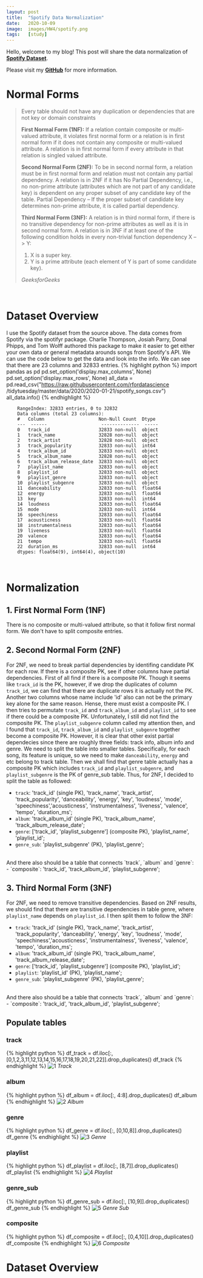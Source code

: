 ```yaml
---
layout: post
title:  "Spotify Data Normalization"
date:   2020-10-09
image:  images/HW4/spotify.png
tags:   [study]
---
```


Hello, welcome to my blog! This post will share the data normalization of **[Spotify Dataset][Spotify Dataset]**.

Please visit my **[GitHub][GitHub]** for more information. 

# Normal Forms

> Every table should not have any duplication or dependencies that are not key or domain constraints
>
> **First Normal Form (1NF):** If a relation contain composite or multi-valued attribute, it violates first normal form or a relation is in first normal form if it does not contain any composite or multi-valued attribute. A relation is in first normal form if every attribute in that relation is singled valued attribute.
> 
> **Second Normal Form (2NF):** To be in second normal form, a relation must be in first normal form and relation must not contain any partial dependency. A relation is in 2NF if it has No Partial Dependency, i.e., no non-prime attribute (attributes which are not part of any candidate key) is dependent on any proper subset of any candidate key of the table. Partial Dependency – If the proper subset of candidate key determines non-prime attribute, it is called partial dependency.
> 
> **Third Normal Form (3NF):** A relation is in third normal form, if there is no transitive dependency for non-prime attributes as well as it is in second normal form. A relation is in 3NF if at least one of the following condition holds in every non-trivial function dependency X –> Y:
>    1. X is a super key.
>    2. Y is a prime attribute (each element of Y is part of some candidate key).
> 
> <cite>GeeksforGeeks</cite>

<br>

# Dataset Overview
I use the Spotify dataset from the source above. The data comes from Spotify via the spotifyr package. Charlie Thompson, Josiah Parry, Donal Phipps, and Tom Wolff authored this package to make it easier to get either your own data or general metadata arounds songs from Spotify's API. We can use the code below to get the data and look into the info. We can see that there are 23 columns and 32833 entries.
{% highlight python %}
import pandas as pd
pd.set_option('display.max_columns', None)
pd.set_option('display.max_rows', None)
all_data = pd.read_csv("https://raw.githubusercontent.com/rfordatascience
                        /tidytuesday/master/data/2020/2020-01-21/spotify_songs.csv")
all_data.info()
{% endhighlight %}

        RangeIndex: 32833 entries, 0 to 32832
        Data columns (total 23 columns):
        #   Column                    Non-Null Count  Dtype  
        ---  ------                    --------------  -----  
        0   track_id                  32833 non-null  object 
        1   track_name                32828 non-null  object 
        2   track_artist              32828 non-null  object 
        3   track_popularity          32833 non-null  int64  
        4   track_album_id            32833 non-null  object 
        5   track_album_name          32828 non-null  object 
        6   track_album_release_date  32833 non-null  object 
        7   playlist_name             32833 non-null  object 
        8   playlist_id               32833 non-null  object 
        9   playlist_genre            32833 non-null  object 
        10  playlist_subgenre         32833 non-null  object 
        11  danceability              32833 non-null  float64
        12  energy                    32833 non-null  float64
        13  key                       32833 non-null  int64  
        14  loudness                  32833 non-null  float64
        15  mode                      32833 non-null  int64  
        16  speechiness               32833 non-null  float64
        17  acousticness              32833 non-null  float64
        18  instrumentalness          32833 non-null  float64
        19  liveness                  32833 non-null  float64
        20  valence                   32833 non-null  float64
        21  tempo                     32833 non-null  float64
        22  duration_ms               32833 non-null  int64  
        dtypes: float64(9), int64(4), object(10)
<!-- table or not -->

<br>

# Normalization

## 1. First Normal Form (1NF)
There is no composite or multi-valued attribute, so that it follow first normal form. We don't have to split composite entries. 


## 2. Second Normal Form (2NF)
For 2NF, we need to break partial dependencies by identifing candidate PK for each row. If there is a composite PK, see if other columns have partial dependencies. First of all find if there is a composite PK. Though it seems like `track_id` is the PK, however, if we drop the duplicates of column `track_id`, we can find that there are duplicate rows it is actually not the PK. Another two columns whose name include 'id' also can not be the primary key alone for the same reason. Hense, there must exist a composite PK. I then tries to permutate `track_id` and `track_album_id` and `playlist_id` to see if there could be a composite PK. Unfortunately, I still did not find the composite PK. The `playlist_subgenre` column called my attention then, and I found that `track_id`, `track_album_id` and `playlist_subgenre` together become a composite PK. However, it is clear that other exist partial dependecies since there are roughly three fields: track info, album info and genre. We need to split the table into smaller tables. Specifically, for each song, its feature is unique, so we need to make `danceability`, `energy` and etc belong to track table. Then we shall find that genre table actually has a composite PK which includes `track_id` and `playlist_subgenre`, and `playlist_subgenre` is the PK of genre_sub table. Thus, for 2NF, I decided to split the table as followed:
- `track`: 'track_id' (single PK), 'track_name', 'track_artist', 'track_popularity', 
           'danceability', 'energy', 'key', 'loudness', 'mode', 'speechiness','acousticness',
           'instrumentalness', 'liveness', 'valence', 'tempo', 'duration_ms';    
- `album`: 'track_album_id' (single PK), 'track_album_name', 'track_album_release_date';
- `genre`: ['track_id', 'playlist_subgenre'] (composite PK), 'playlist_name', 'playlist_id';
- `genre_sub`: 'playlist_subgenre' (PK), 'playlist_genre';
<br>
And there also should be a table that connects `track`, `album` and `genre`:
- `composite`: 'track_id', 'track_album_id', 'playlist_subgenre';


## 3. Third Normal Form (3NF)
For 2NF, we need to remove transitive dependencies. Based on 2NF results, we should find that there are transitive dependencies in table genre, where `playlist_name` depends on `playlist_id`. I then split them to follow the 3NF:
- `track`: 'track_id' (single PK), 'track_name', 'track_artist', 'track_popularity', 
           'danceability', 'energy', 'key', 'loudness', 'mode', 'speechiness','acousticness',
           'instrumentalness', 'liveness', 'valence', 'tempo', 'duration_ms';    
- `album`: 'track_album_id' (single PK), 'track_album_name', 'track_album_release_date';
- `genre`: ['track_id', 'playlist_subgenre'] (composite PK), 'playlist_id';
- `playlist`: 'playlist_id' (PK), 'playlist_name';
- `genre_sub`: 'playlist_subgenre' (PK), 'playlist_genre';
<br>
And there also should be a table that connects `track`, `album` and `genre`:
- `composite`: 'track_id', 'track_album_id', 'playlist_subgenre';


## Populate tables
### track
{% highlight python %}
df_track = df.iloc[:, [0,1,2,3,11,12,13,14,15,16,17,18,19,20,21,22]].drop_duplicates()
df_track
{% endhighlight %}
![1]({{site.baseurl}}/images/HW4/1.png)
*Track*

### album
{% highlight python %}
df_album = df.iloc[:, 4:8].drop_duplicates()
df_album
{% endhighlight %}
![2]({{site.baseurl}}/images/HW4/2.png)
*Album*

### genre
{% highlight python %}
df_genre = df.iloc[:, [0,10,8]].drop_duplicates()
df_genre
{% endhighlight %}
![3]({{site.baseurl}}/images/HW4/3.png)
*Genre*

### playlist
{% highlight python %}
df_playlist = df.iloc[:, [8,7]].drop_duplicates()
df_playlist
{% endhighlight %}
![4]({{site.baseurl}}/images/HW4/4.png)
*Playlist*

### genre_sub
{% highlight python %}
df_genre_sub = df.iloc[:, [10,9]].drop_duplicates()
df_genre_sub
{% endhighlight %}
![5]({{site.baseurl}}/images/HW4/5.png)
*Genre Sub*

### composite
{% highlight python %}
df_composite = df.iloc[:, [0,4,10]].drop_duplicates()
df_composite
{% endhighlight %}
![6]({{site.baseurl}}/images/HW4/6.png)
*Composite*


# Dataset Overview



[Spotify Dataset]: https://github.com/rfordatascience/tidytuesday/tree/master/data/2020/2020-01-21
[GitHub]: https://github.com/eveyimi/eveyimi.github.io


<!-- https://medium.com/using-specialist-business-databases/creating-a-choropleth-map-using-geopandas-and-financial-data-c76419258746 -->